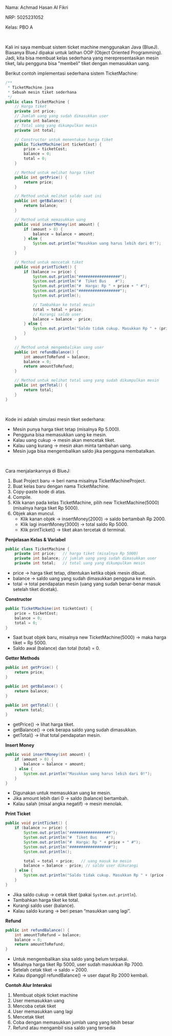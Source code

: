 Nama: Achmad Hasan Al Fikri

NRP: 5025231052

Kelas: PBO A

<br>

Kali ini saya membuat sistem ticket machine menggunakan Java (BlueJ). Biasanya BlueJ dipakai untuk latihan OOP (Object Oriented Programming). Jadi, kita bisa membuat kelas sederhana yang merepresentasikan mesin tiket, lalu pengguna bisa "membeli" tiket dengan memasukkan uang.

Berikut contoh implementasi sederhana sistem TicketMachine:

```java
/**
 * TicketMachine.java
 * Sebuah mesin tiket sederhana
 */
public class TicketMachine {
    // Harga tiket
    private int price;
    // Jumlah uang yang sudah dimasukkan user
    private int balance;
    // Total uang yang dikumpulkan mesin
    private int total;

    // Constructor untuk menentukan harga tiket
    public TicketMachine(int ticketCost) {
        price = ticketCost;
        balance = 0;
        total = 0;
    }

    // Method untuk melihat harga tiket
    public int getPrice() {
        return price;
    }

    // Method untuk melihat saldo saat ini
    public int getBalance() {
        return balance;
    }

    // Method untuk memasukkan uang
    public void insertMoney(int amount) {
        if (amount > 0) {
            balance = balance + amount;
        } else {
            System.out.println("Masukkan uang harus lebih dari 0!");
        }
    }

    // Method untuk mencetak tiket
    public void printTicket() {
        if (balance >= price) {
            System.out.println("##################");
            System.out.println("#  Tiket Bus    #");
            System.out.println("#  Harga: Rp " + price + " #");
            System.out.println("##################");
            System.out.println();

            // Tambahkan ke total mesin
            total = total + price;
            // Kurangi saldo user
            balance = balance - price;
        } else {
            System.out.println("Saldo tidak cukup. Masukkan Rp " + (price - balance) + " lagi.");
        }
    }

    // Method untuk mengembalikan uang user
    public int refundBalance() {
        int amountToRefund = balance;
        balance = 0;
        return amountToRefund;
    }

    // Method untuk melihat total uang yang sudah dikumpulkan mesin
    public int getTotal() {
        return total;
    }
}
```

<br>

Kode ini adalah simulasi mesin tiket sederhana:
- Mesin punya harga tiket tetap (misalnya Rp 5.000).
- Pengguna bisa memasukkan uang ke mesin.
- Kalau uang cukup → mesin akan mencetak tiket.
- Kalau uang kurang → mesin akan minta tambahan uang.
- Mesin juga bisa mengembalikan saldo jika pengguna membatalkan.

<br>

Cara menjalankannya di BlueJ:
1. Buat Project baru → beri nama misalnya TicketMachineProject.
2. Buat kelas baru dengan nama TicketMachine.
3. Copy-paste kode di atas.
4. Compile.
5. Klik kanan pada kelas TicketMachine, pilih new TicketMachine(5000) (misalnya harga tiket Rp 5000).
6. Objek akan muncul.
    - Klik kanan objek → insertMoney(2000) → saldo bertambah Rp 2000.
    - Klik lagi insertMoney(3000) → total saldo Rp 5000.
    - Klik printTicket() → tiket akan tercetak di terminal.


**Penjelasan Kelas & Variabel**
```java
public class TicketMachine {
    private int price;   // harga tiket (misalnya Rp 5000)
    private int balance; // jumlah uang yang sudah dimasukkan user
    private int total;   // total uang yang dikumpulkan mesin
```
- price → harga tiket tetap, ditentukan ketika objek mesin dibuat.
- balance → saldo uang yang sudah dimasukkan pengguna ke mesin.
- total → total pendapatan mesin (uang yang sudah benar-benar masuk setelah tiket dicetak).

**Constructor**
```java
public TicketMachine(int ticketCost) {
    price = ticketCost;
    balance = 0;
    total = 0;
}
```
- Saat buat objek baru, misalnya new TicketMachine(5000) → maka harga tiket = Rp 5000.
- Saldo awal (balance) dan total (total) = 0.

**Getter Methods**
```java
public int getPrice() {
    return price;
}

public int getBalance() {
    return balance;
}

public int getTotal() {
    return total;
}
```
- getPrice() → lihat harga tiket.
- getBalance() → cek berapa saldo yang sudah dimasukkan.
- getTotal() → lihat total pendapatan mesin.

**Insert Money**
```java
public void insertMoney(int amount) {
    if (amount > 0) {
        balance = balance + amount;
    } else {
        System.out.println("Masukkan uang harus lebih dari 0!");
    }
}
```
- Digunakan untuk memasukkan uang ke mesin.
- Jika amount lebih dari 0 → saldo (balance) bertambah.
- Kalau salah (misal angka negatif) → mesin menolak.

**Print Ticket**
```java
public void printTicket() {
    if (balance >= price) {
        System.out.println("##################");
        System.out.println("#  Tiket Bus    #");
        System.out.println("#  Harga: Rp " + price + " #");
        System.out.println("##################");
        System.out.println();

        total = total + price;   // uang masuk ke mesin
        balance = balance - price; // saldo user dikurangi
    } else {
        System.out.println("Saldo tidak cukup. Masukkan Rp " + (price - balance) + " lagi.");
    }
}
```
- Jika saldo cukup → cetak tiket (pakai `System.out.println`).
- Tambahkan harga tiket ke total.
- Kurangi saldo user (balance).
- Kalau saldo kurang → beri pesan “masukkan uang lagi”.

**Refund**
```java
public int refundBalance() {
    int amountToRefund = balance;
    balance = 0;
    return amountToRefund;
}
```
- Untuk mengembalikan sisa saldo yang belum terpakai.
- Misalnya harga tiket Rp 5000, user sudah masukkan Rp 7000.
- Setelah cetak tiket → saldo = 2000.
- Kalau dipanggil refundBalance() → user dapat Rp 2000 kembali.

**Contoh Alur Interaksi**
1. Membuat objek ticket machine
2. User memasukkan uang
3. Mencoba cetak tiket
4. User memasukkan uang lagi
5. Mencetak tiket
6. Coba dengan memasukkan jumlah uang yang lebih besar
7. Refund atau mengambil sisa saldo yang tersedia



